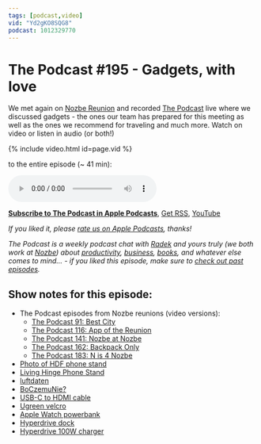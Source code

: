 ```yaml
---
tags: [podcast,video]
vid: "Yd2gKO8SQG8"
podcast: 1012329770
---
```


# The Podcast #195 - Gadgets, with love

We met again on [Nozbe Reunion](https://sliwinski.com/reunion) and recorded [The Podcast][p] live where we discussed gadgets - the ones our team has prepared for this meeting as well as the ones we recommend for traveling and much more. Watch on video or listen in audio (or both!)

{% include video.html id=page.vid %}

<!--More-->

 to the entire episode (~ 41 min):

<audio controls>
<source src="https://files.nozbe.com/podcast/195.mp3" type="audio/mpeg">
</audio>

**[Subscribe to The Podcast in Apple Podcasts][i]**, [Get RSS][rss], [YouTube][y]

*If you liked it, please [rate us on Apple Podcasts][i], thanks!*

*The Podcast is a weekly podcast chat with [Radek][r] and yours truly (we both work at [Nozbe][n]) about [productivity](/productivity), [business](/business), [books](/books), and whatever else comes to mind… - if you liked this episode, make sure to [check out past episodes](/podcast).*

## Show notes for this episode:

  * The Podcast episodes from Nozbe reunions (video versions):
    * [The Podcast 91: Best City](https://www.youtube.com/watch?v=cyFnU_RrwaE)
    * [The Podcast 116: App of the Reunion](https://www.youtube.com/watch?v=peaTqYeJUBw)
    * [The Podcast 141: Nozbe at Nozbe](https://www.youtube.com/watch?v=jmD5_2EZfwo)
    * [The Podcast 162: Backpack Only](https://www.youtube.com/watch?v=REiRR0_0V1Y)
    * [The Podcast 183: N is 4 Nozbe](https://www.youtube.com/watch?v=XgtS75NrbH8)
  * [Photo of HDF phone stand](https://mobile.twitter.com/radexp/status/1200731414087524352)
  * [Living Hinge Phone Stand](https://www.thingiverse.com/thing:4002952)
  * [luftdaten](https://luftdaten.info/en/home-en/)
  * [BoCzemuNie?](https://boczemunie.pl/)
  * [USB-C to HDMI cable](https://www.amazon.com/CableCreation-Thunderbolt-Compatible-MacBook-Chromebook/dp/B06XDMKQKJ/)
  * [Ugreen velcro](https://pl.aliexpress.com/item/32950071042.html)
  * [Apple Watch powerbank](https://pl.aliexpress.com/item/4000222145665.html)
  * [Hyperdrive dock](https://www.hypershop.com/collections/usb-c-hubs/products/hyperdrive-6-in-1-hub-for-ipad-pro-2018?variant=19332717412414)
  * [Hyperdrive 100W charger](https://www.kickstarter.com/projects/hypershop/hyperjuice-worlds-first-and-smallest-100w-gan-charger/)

[y]: https://michael.gratis/thepodcastyt
[rss]: https://thepodcast.fm/episodes?format=RSS
[e]: /podcast-195

[p]: /podcast
[n]: https://michael.gratis/nozbe
[r]: https://michael.gratis/radex
[i]: https://michael.gratis/thepodcast
[o]: https://michael.gratis/ipadonly


